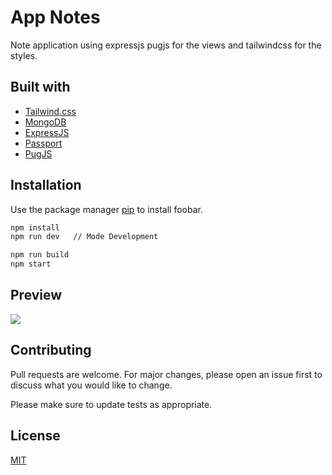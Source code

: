 # App Notes

Note application using expressjs pugjs for the views and tailwindcss for the styles.

## Built with

-  [Tailwind.css](https://tailwindcss.com/)
-  [MongoDB](https://www.mongodb.com/es)
-  [ExpressJS](https://expressjs.com/es/)
-  [Passport](http://www.passportjs.org/)
-  [PugJS](https://pugjs.org/api/getting-started.html)

## Installation

Use the package manager [pip](https://pip.pypa.io/en/stable/) to install foobar.

```bash
npm install
npm run dev   // Mode Development

npm run build
npm start
```

## Preview
![](./screenshot)

## Contributing

Pull requests are welcome. For major changes, please open an issue first to discuss what you would like to change.

Please make sure to update tests as appropriate.

## License

[MIT](https://choosealicense.com/licenses/mit/)
